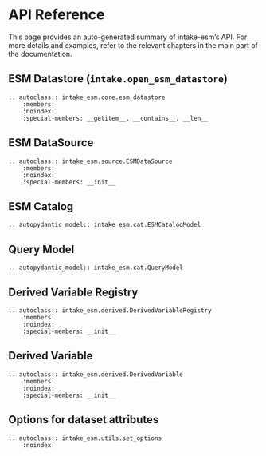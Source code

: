 # API Reference

This page provides an auto-generated summary of intake-esm’s API.
For more details and examples, refer to the relevant chapters in the main part of the documentation.

## ESM Datastore (`intake.open_esm_datastore`)

```{eval-rst}
.. autoclass:: intake_esm.core.esm_datastore
    :members:
    :noindex:
    :special-members: __getitem__, __contains__, __len__
```

## ESM DataSource

```{eval-rst}
.. autoclass:: intake_esm.source.ESMDataSource
    :members:
    :noindex:
    :special-members: __init__
```

## ESM Catalog

```{eval-rst}
.. autopydantic_model:: intake_esm.cat.ESMCatalogModel
```

## Query Model

```{eval-rst}
.. autopydantic_model:: intake_esm.cat.QueryModel
```

## Derived Variable Registry

```{eval-rst}
.. autoclass:: intake_esm.derived.DerivedVariableRegistry
    :members:
    :noindex:
    :special-members: __init__
```

## Derived Variable

```{eval-rst}
.. autoclass:: intake_esm.derived.DerivedVariable
    :members:
    :noindex:
    :special-members: __init__
```

## Options for dataset attributes

```{eval-rst}
.. autoclass:: intake_esm.utils.set_options
    :noindex:
```
